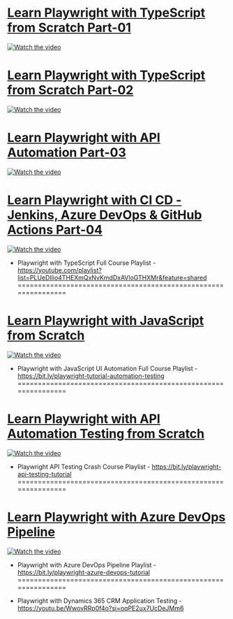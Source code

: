 # [Learn Playwright with TypeScript from Scratch Part-01](https://www.youtube.com/watch?v=788GvvcfwTY)
  [![Watch the video](https://img.youtube.com/vi/788GvvcfwTY/hqdefault.jpg)](https://www.youtube.com/watch?v=788GvvcfwTY)
# [Learn Playwright with TypeScript from Scratch Part-02](https://www.youtube.com/watch?v=YfRazDhi9Fw)
  [![Watch the video](https://img.youtube.com/vi/YfRazDhi9Fw/hqdefault.jpg)](https://www.youtube.com/watch?v=YfRazDhi9Fw)
# [Learn Playwright with API Automation Part-03](https://www.youtube.com/watch?v=iGQ-qTLEPLw)
  [![Watch the video](https://img.youtube.com/vi/iGQ-qTLEPLw/hqdefault.jpg)](https://www.youtube.com/watch?v=iGQ-qTLEPLw)
# [Learn Playwright with CI CD - Jenkins, Azure DevOps & GitHub Actions Part-04](https://www.youtube.com/watch?v=D44k45N6S58)
  [![Watch the video](https://img.youtube.com/vi/D44k45N6S58/hqdefault.jpg)](https://www.youtube.com/watch?v=D44k45N6S58)
  
- Playwright with TypeScript Full Course Playlist - https://youtube.com/playlist?list=PLUeDIlio4THEXmQxNvKmdDxAVloGTHXMr&feature=shared
===============================================================

# [Learn Playwright with JavaScript from Scratch](https://www.youtube.com/watch?v=2poXBtifpzA)
[![Watch the video](https://img.youtube.com/vi/2poXBtifpzA/hqdefault.jpg)](https://www.youtube.com/watch?v=2poXBtifpzA)

- Playwright with JavaScript UI Automation Full Course Playlist - https://bit.ly/playwright-tutorial-automation-testing
===============================================================

# [Learn Playwright with API Automation Testing from Scratch](https://youtu.be/lM-lqPun9P8?feature=shared)
[![Watch the video](https://img.youtube.com/vi/lM-lqPun9P8/hqdefault.jpg)](https://www.youtube.com/watch?v=lM-lqPun9P8)

- Playwright API Testing Crash Course Playlist - https://bit.ly/playwright-api-testing-tutorial
===============================================================

# [Learn Playwright with Azure DevOps Pipeline](https://www.youtube.com/watch?v=Exx2M5Pz06g)
[![Watch the video](https://img.youtube.com/vi/Exx2M5Pz06g/hqdefault.jpg)](https://www.youtube.com/watch?v=Exx2M5Pz06g)

- Playwright with Azure DevOps Pipeline Playlist - https://bit.ly/playwright-azure-devops-tutorial
===============================================================

- Playwright with Dynamics 365 CRM Application Testing - https://youtu.be/WwovRRp0f4o?si=oqPE2ux7UcDeJMm6


